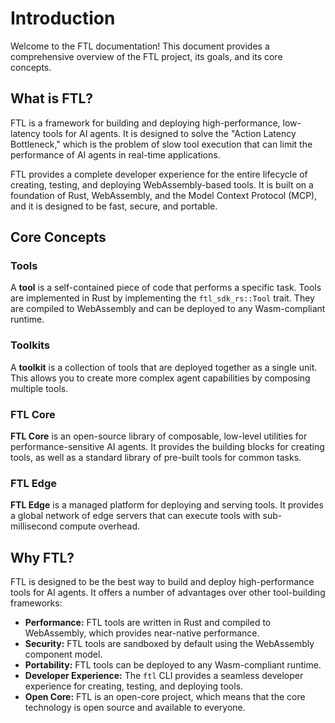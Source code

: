 # Introduction

Welcome to the FTL documentation! This document provides a comprehensive overview of the FTL project, its goals, and its core concepts.

## What is FTL?

FTL is a framework for building and deploying high-performance, low-latency tools for AI agents. It is designed to solve the "Action Latency Bottleneck," which is the problem of slow tool execution that can limit the performance of AI agents in real-time applications.

FTL provides a complete developer experience for the entire lifecycle of creating, testing, and deploying WebAssembly-based tools. It is built on a foundation of Rust, WebAssembly, and the Model Context Protocol (MCP), and it is designed to be fast, secure, and portable.

## Core Concepts

### Tools

A **tool** is a self-contained piece of code that performs a specific task. Tools are implemented in Rust by implementing the `ftl_sdk_rs::Tool` trait. They are compiled to WebAssembly and can be deployed to any Wasm-compliant runtime.

### Toolkits

A **toolkit** is a collection of tools that are deployed together as a single unit. This allows you to create more complex agent capabilities by composing multiple tools.

### FTL Core

**FTL Core** is an open-source library of composable, low-level utilities for performance-sensitive AI agents. It provides the building blocks for creating tools, as well as a standard library of pre-built tools for common tasks.

### FTL Edge

**FTL Edge** is a managed platform for deploying and serving tools. It provides a global network of edge servers that can execute tools with sub-millisecond compute overhead.

## Why FTL?

FTL is designed to be the best way to build and deploy high-performance tools for AI agents. It offers a number of advantages over other tool-building frameworks:

- **Performance:** FTL tools are written in Rust and compiled to WebAssembly, which provides near-native performance.
- **Security:** FTL tools are sandboxed by default using the WebAssembly component model.
- **Portability:** FTL tools can be deployed to any Wasm-compliant runtime.
- **Developer Experience:** The `ftl` CLI provides a seamless developer experience for creating, testing, and deploying tools.
- **Open Core:** FTL is an open-core project, which means that the core technology is open source and available to everyone.
